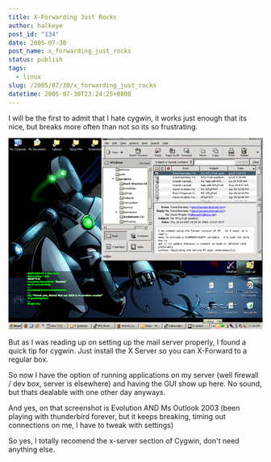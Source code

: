 ```yaml
---
title: X-Forwarding Just Rocks
author: halkeye
post_id: "134"
date: 2005-07-30
post_name: x_forwarding_just_rocks
status: publish
tags:
  - linux
slug: /2005/07/30/x_forwarding_just_rocks
datetime: 2005-07-30T23:24:25+0800
---
```


I will be the first to admit that I hate cygwin, it works just enough that its nice, but breaks more often than not so its so frustrating.

![](6742_2005-07-30-SNAG-0004.png)

But as I was reading up on setting up the mail server properly, I found a quick tip for cygwin. Just install the X Server so you can X-Forward to a regular box.  

So now I have the option of running applications on my server (well firewall / dev box, server is elsewhere) and having the GUI show up here. No sound, but thats dealable with one other day anyways.

And yes, on that screenshot is Evolution AND Ms Outlook 2003 (been playing with thunderbird forever, but it keeps breaking, timing out connections on me, I have to tweak with settings)

So yes, I totally recomend the x-server section of Cygwin, don't need anything else.
